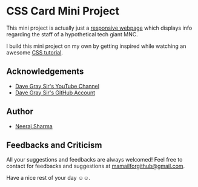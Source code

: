 
# CSS Card Mini Project

This mini project is actually just a [responsive webpage](https://en.wikipedia.org/wiki/Responsive_web_design) which displays info regarding the staff of a hypothetical tech giant MNC.

I build this mini project on my own by getting inspired while watching an awesome [CSS tutorial](https://www.youtube.com/watch?v=n4R2E7O-Ngo).


## Acknowledgements

 - [Dave Gray Sir's YouTube Channel](https://www.youtube.com/c/DaveGrayTeachesCode)
 - [Dave Gray Sir's GitHub Account](https://github.com/gitdagray)


## Author

- [Neeraj Sharma](https://github.com/NeerajLoserSharma)


## Feedbacks and Criticism

All your suggestions and feedbacks are always welcomed! Feel free to contact for feedbacks and suggestions at mamailforgithub@gmail.com.


Have a nice rest of your day ☺️☺️.
